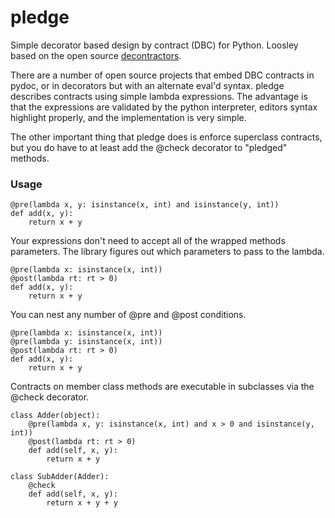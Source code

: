 pledge
============

Simple decorator based design by contract (DBC) for Python. Loosley based
on the open source [decontractors](https://github.com/thp/python-decontractors).

There are a number of open source projects that embed DBC contracts in pydoc,
or in decorators but with an alternate eval'd syntax. pledge describes contracts
using simple lambda expressions. The advantage is that the expressions are
validated by the python interpreter, editors syntax highlight properly, and
the implementation is very simple.

The other important thing that pledge does is enforce superclass contracts,
but you do have to at least add the @check decorator to "pledged" methods.

### Usage

    @pre(lambda x, y: isinstance(x, int) and isinstance(y, int))
    def add(x, y):
        return x + y

Your expressions don't need to accept all of the wrapped methods parameters.
The library figures out which parameters to pass to the lambda.

    @pre(lambda x: isinstance(x, int))
    @post(lambda rt: rt > 0)
    def add(x, y):
        return x + y

You can nest any number of @pre and @post conditions.

    @pre(lambda x: isinstance(x, int))
    @pre(lambda y: isinstance(x, int))
    @post(lambda rt: rt > 0)
    def add(x, y):
        return x + y

Contracts on member class methods are executable in subclasses via the
@check decorator.

    class Adder(object):
        @pre(lambda x, y: isinstance(x, int) and x > 0 and isinstance(y, int))
        @post(lambda rt: rt > 0)
        def add(self, x, y):
            return x + y

    class SubAdder(Adder):
        @check
        def add(self, x, y):
            return x + y + y
